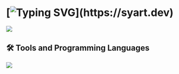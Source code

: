 # [![Typing SVG](https://readme-typing-svg.herokuapp.com?font=Fira+Code&weight=600&size=30&pause=1000&color=F7F7F7&random=false&width=435&lines=+Hello!+%F0%9F%91%8B;I+am+Syart!)](https://syart.dev)


  <a href="https://syart.dev" target="_blank">
     <img src="https://img.shields.io/badge/Portfolio-212121?style=for-the-badge&logoColor=white" target="https://syart.dev" /> 
  </a>
  

<h2>🛠️ Tools and Programming Languages</h2>
<img src="https://skillicons.dev/icons?i=js,nodejs,react,html,css,python,github,git,mongodb,docker">

